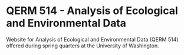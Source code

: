 # QERM 514 - Analysis of Ecological and Environmental Data

Website for Analysis of Ecological and Environmental Data (QERM 514) offered during spring quarters at the University of Washington.
